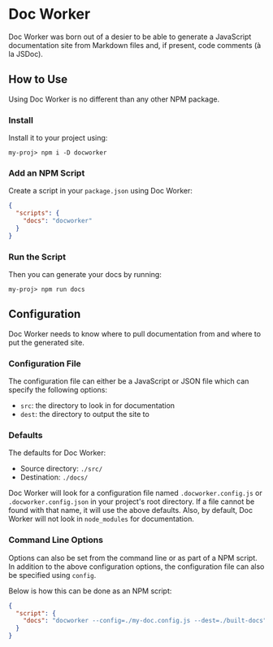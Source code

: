 # Doc Worker

Doc Worker was born out of a desier to be able to generate a JavaScript
documentation site from Markdown files and, if present, code comments
(à la JSDoc).

## How to Use

Using Doc Worker is no different than any other NPM package.

### Install

Install it to your project using:

```shell
my-proj> npm i -D docworker
```

### Add an NPM Script

Create a script in your `package.json` using Doc Worker:

```json
{
  "scripts": {
    "docs": "docworker"
  }
}
```

### Run the Script

Then you can generate your docs by running:

```shell
my-proj> npm run docs
```

## Configuration

Doc Worker needs to know where to pull documentation from and where
to put the generated site.

### Configuration File

The configuration file can either be a JavaScript or JSON file which can
specify the following options:

- `src`: the directory to look in for documentation
- `dest`: the directory to output the site to

### Defaults

The defaults for Doc Worker:

- Source directory: `./src/`
- Destination: `./docs/`

Doc Worker will look for a configuration file named `.docworker.config.js` or
`.docworker.config.json` in your project's root directory. If a file cannot be
found with that name, it will use the above defaults. Also, by default, Doc Worker
will not look in `node_modules` for documentation.

### Command Line Options

Options can also be set from the command line or as part of a NPM script. In addition
to the above configuration options, the configuration file can also be specified
using `config`.

Below is how this can be done as an NPM script:

```json
{
  "script": {
    "docs": "docworker --config=./my-doc.config.js --dest=./built-docs",
  }
}
```
